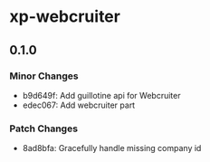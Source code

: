 # xp-webcruiter

## 0.1.0

### Minor Changes

- b9d649f: Add guillotine api for Webcruiter
- edec067: Add webcruiter part

### Patch Changes

- 8ad8bfa: Gracefully handle missing company id
